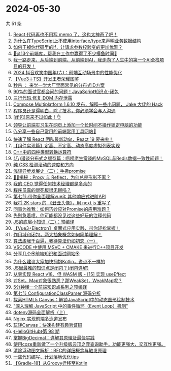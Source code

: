# 2024-05-30

共 51 条

<!-- BEGIN JUEJIN -->
<!-- 最后更新时间 2024-05-30 03:00:59 +0800 -->
1. [React 代码再也不用写 memo 了，这也太神奇了吧！](https://juejin.cn/post/7372523264067043337)
1. [为什么在TypeScript上不使用interface/type来声明业务数据结构](https://juejin.cn/post/7372765277460201482)
1. [如何干掉你代码里的if，让请求参数校验变的更加优雅？](https://juejin.cn/post/7373136303179743243)
1. [🚀这13个前端库，帮我在工作中赢得了不少摸鱼时间🚀](https://juejin.cn/post/7373136303180136459)
1. [我一路走来，从后端到前端，从前端到AI，我走向了人生中的第一个AI全栈项目的开发！](https://juejin.cn/post/7373489827244441636)
1. [2024 抖音欢笑中国年(六)：前端互动场景中的性能优化](https://juejin.cn/post/7372115662464581683)
1. [【Vue3＋TS】开发王者荣耀图鉴](https://juejin.cn/post/7373937820177940518)
1. [秒杀 ： 来学一学大厂里面常见的分布式ID方案](https://juejin.cn/post/7372469848344133666)
1. [90%的面试官都会问的问题！JavaScript知识点-闭包](https://juejin.cn/post/7373488886460366900)
1. [三行代码,修复 DOM 内存泄露](https://juejin.cn/post/7373504907460755465)
1. [Compose Multiplatform 1.6.10 发布，解释一些小问题， Jake 大佬的 Hack](https://juejin.cn/post/7372572344249499675)
1. [程序员还是得明白，除了技术，你必须学会与人沟通](https://juejin.cn/post/7373474414430797863)
1. [[闭包]原来不过如此！👌](https://juejin.cn/post/7372577541112840204)
1. [领导让前端实习生在网页上添加一个长时间不操作锁定电脑的功能](https://juejin.cn/post/7373831659470880806)
1. [🌜分享一些自己常用的前端常用工具网站🌛](https://juejin.cn/post/7372842988684492839)
1. [快速了解 React 团队最新动向，React 19 要来啦！](https://juejin.cn/post/7372400694764535849)
1. [【组件实现篇】定高、不定高、动态高度虚拟列表实现](https://juejin.cn/post/7372488623944728585)
1. [C++中的四种类型转换运算符](https://juejin.cn/post/7372441501610180634)
1. [(八)漫谈分布式之缓存篇：唠唠老生常谈的MySQL与Redis数据一致性问题！](https://juejin.cn/post/7373136303179792395)
1. [纯 CSS 检测滚动的速度和方向](https://juejin.cn/post/7372813290651467791)
1. [浅谈异步发展史（二）：手撕promise](https://juejin.cn/post/7372400694765289513)
1. [🍉🍉揭秘：Proxy 与 Reflect，为何总是形影不离？](https://juejin.cn/post/7371000326130925618)
1. [我的 CEO 觉得任何技术经理都是多余的](https://juejin.cn/post/7373226679730536458)
1. [程序员真的很死板很无聊吗？](https://juejin.cn/post/7373955162127876123)
1. [第七节:带你全面理解vue3: 其他响应式进阶API](https://juejin.cn/post/7372393680596205594)
1. [我将 2K stars 的 《丑丑头像》，用 next.js 重写了](https://juejin.cn/post/7372946993696374803)
1. [同事为难我：如何巧妙应对Promise的应用难题？](https://juejin.cn/post/7372396200861646898)
1. [先别急着喷，你可能都没见过这些好玩的注释代码](https://juejin.cn/post/7373937820177678374)
1. [JS的底层小知识（二）：预编译](https://juejin.cn/post/7373136303179431947)
1. [【Vue3+Electron】桌面式应用实践，带你轻松掌握！](https://juejin.cn/post/7372842988684181543)
1. [作用域和闭包，两大抽象概念如何简单理解！](https://juejin.cn/post/7372813290650599439)
1. [算法虐我千百遍，我待算法仍如初恋（一）](https://juejin.cn/post/7372765277459300362)
1. [VSCODE 中使用 MSVC + CMAKE 来进行C++项目开发](https://juejin.cn/post/7372514352425271308)
1. [分享几个🏵️前端知识和面试网站🏵️](https://juejin.cn/post/7373565544697692172)
1. [为什么建议大家加快拥抱Kotlin，说点不一样的](https://juejin.cn/post/7373482380738215946)
1. [JS里最难的知识点是闭包？(闭包详解)](https://juejin.cn/post/7373675985722556428)
1. [从零实现 React v18，但 WASM 版 - [15] 实现 useEffect](https://juejin.cn/post/7372364678411354151)
1. [对Set，Map对象很熟悉？那WeakSet，WeakMap呢？](https://juejin.cn/post/7373908703433637926)
1. [5分钟懂一个前端知识点系列之预编译](https://juejin.cn/post/7372757076937474083)
1. [第七节 ConfigurationClassParser 源码分析](https://juejin.cn/post/7372235604242481152)
1. [探索HTML5 Canvas：解锁JavaScript中的动态图形绘制技术](https://juejin.cn/post/7373876901440815130)
1. ["深入理解 JavaScript 中的事件循环（Event Loop）机制"](https://juejin.cn/post/7373507761126391859)
1. [dotenv源码全面解析（上）](https://juejin.cn/post/7373502637730119714)
1. [Nginx 实现前端多泳道发布](https://juejin.cn/post/7372734627163258890)
1. [玩转Canvas：快速构建有趣验证码](https://juejin.cn/post/7373877431495999488)
1. [《HelloGitHub》第 98 期](https://juejin.cn/post/7373529708263686154)
1. [掌握BigDecimal：详解其原理及最佳实践](https://juejin.cn/post/7372863316912521257)
1. [使用coze重新做了一个升级版云顶之弈查询助手，功能更强大，交互性更强。](https://juejin.cn/post/7372494745577619491)
1. [清除浮动图文解析：BFC的详细概念与触发原理](https://juejin.cn/post/7372757076937064483)
1. [一些代码编写、计划落地优化tips](https://juejin.cn/post/7372472076048351283)
1. [【Gradle-18】从Groovy迁移至Kotlin](https://juejin.cn/post/7372591578756841487)
<!-- END JUEJIN -->